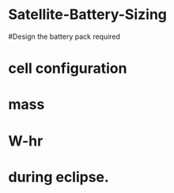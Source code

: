 # Satellite-Battery-Sizing

#Design the battery pack required 

# cell configuration

# mass

# W-hr 

#   during eclipse.
